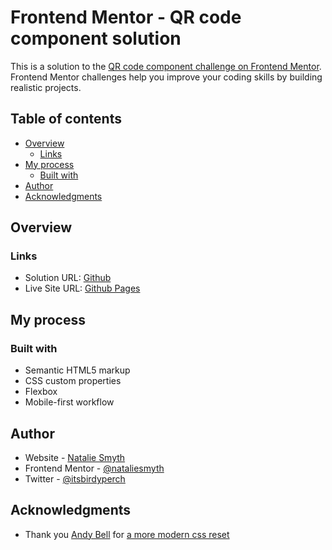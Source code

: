 # Frontend Mentor - QR code component solution

This is a solution to the [QR code component challenge on Frontend Mentor](https://www.frontendmentor.io/challenges/qr-code-component-iux_sIO_H). Frontend Mentor challenges help you improve your coding skills by building realistic projects.

## Table of contents

- [Overview](#overview)
  - [Links](#links)
- [My process](#my-process)
  - [Built with](#built-with)
- [Author](#author)
- [Acknowledgments](#acknowledgments)

## Overview

### Links

- Solution URL: [Github](https://github.com/nataliesmyth/FEM-qr-code)
- Live Site URL: [Github Pages](https://nataliesmyth.github.io/FEM-qr-code/)

## My process

### Built with

- Semantic HTML5 markup
- CSS custom properties
- Flexbox
- Mobile-first workflow

## Author

- Website - [Natalie Smyth](https://www.nataliesmyth.com)
- Frontend Mentor - [@nataliesmyth](https://www.frontendmentor.io/profile/nataliesmyth)
- Twitter - [@itsbirdyperch](https://www.twitter.com/itsbirdyperch)

## Acknowledgments

- Thank you [Andy Bell](https://andy-bell.co.uk/) for [a more modern css reset](https://andy-bell.co.uk/a-more-modern-css-reset/)
